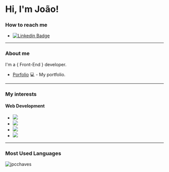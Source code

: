 # Hi, I'm João!

### How to reach me

- [![Linkedin Badge](https://img.shields.io/badge/-LinkedIn-blue?style=flat-square&logo=Linkedin&logoColor=white&link=https://www.linkedin.com/in/joaopaulo-chaves/)](https://www.linkedin.com/in/joaopaulo-chaves//)

<hr/>

### About me
I'm a { Front-End } developer.
- <a href="https://jpcchaves.netlify.app/" target="_blank">Porfolio</a> 💻 - My portfolio.

<hr/>

### My interests
  #### Web Development
- <img src="https://img.shields.io/badge/React-20232A?style=for-the-badge&logo=react&logoColor=61DAFB"/>
- <img src="https://img.shields.io/badge/JavaScript-F7DF1E?style=for-the-badge&logo=javascript&logoColor=black">
- <img src="https://img.shields.io/badge/HTML5-E34F26?style=for-the-badge&logo=html5&logoColor=white"/>
- <img src="https://img.shields.io/badge/CSS3-1572B6?style=for-the-badge&logo=css3&logoColor=white"/>

<hr/>
    
### Most Used Languages
<p><img align="center" src="https://github-readme-stats.vercel.app/api/top-langs?username=jpcchaves&show_icons=true&theme=dracula&locale=en&layout=compact" alt="jpcchaves" /></p>

